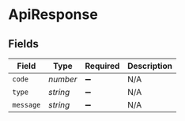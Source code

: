 # ApiResponse


## Fields

| Field              | Type               | Required           | Description        |
| ------------------ | ------------------ | ------------------ | ------------------ |
| `code`             | *number*           | :heavy_minus_sign: | N/A                |
| `type`             | *string*           | :heavy_minus_sign: | N/A                |
| `message`          | *string*           | :heavy_minus_sign: | N/A                |